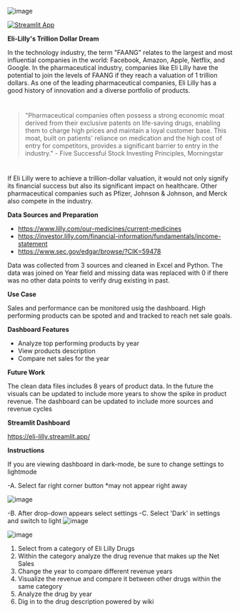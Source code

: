 ![image](https://github.com/Tower-Babel/Lilly_Consolidated/assets/123087201/c866632e-63f9-47f1-a9df-80a4d1b40c9e)

[![Streamlit App](https://static.streamlit.io/badges/streamlit_badge_black_white.svg)](https://eli-lilly.streamlit.app/)

**Eli-Lilly's Trillion Dollar Dream**

In the technology industry, the term "FAANG" relates to the largest and most influential companies in the world: Facebook, Amazon, Apple, Netflix, and Google. 
In the pharmaceutical industry, companies like Eli Lilly have the potential to join the levels of FAANG if they reach a valuation of 1 trillion dollars. As one of the leading pharmaceutical companies, Eli Lilly has a good history of innovation and a diverse portfolio of products.
#
>"Pharmaceutical companies often possess a strong economic moat derived from their exclusive patents on life-saving drugs, enabling them to charge high prices and maintain a loyal customer base. This moat, built on patients' reliance on medication and the high cost of entry for competitors, provides a significant barrier to entry in the industry." - Five Successful Stock Investing Principles, Morningstar
#
If Eli Lilly were to achieve a trillion-dollar valuation, it would not only signify its financial success but also its significant impact on healthcare. Other pharmaceutical companies such as Pfizer, Johnson & Johnson, and Merck also compete in the industry. 

**Data Sources and Preparation**
- https://www.lilly.com/our-medicines/current-medicines
- https://investor.lilly.com/financial-information/fundamentals/income-statement
- https://www.sec.gov/edgar/browse/?CIK=59478

Data was collected from 3 sources and cleaned in Excel and Python. The data was joined on Year field and missing data was replaced with 0 if there was no other data points to verify drug existing in past.

 **Use Case**
 
 Sales and performance can be monitored usig the dashboard. High performing products can be spoted and and tracked to reach net sale goals.

 **Dashboard Features**
 - Analyze top performing products by year
 - View products description
 - Compare net sales for the year

**Future Work**

The clean data files includes 8 years of product data. In the future the visuals can be updated to include more years to show the spike in product revenue. The dashboard can be updated to include more sources and revenue cycles

**Streamlit Dashboard**

https://eli-lilly.streamlit.app/

**Instructions**

If you are viewing dashboard in dark-mode, be sure to change settings to lightmode

-A. Select far right corner button *may not appear right away

![image](https://github.com/Tower-Babel/Lilly_Consolidated/assets/123087201/6551e0b6-d5eb-4ddc-84c7-6c235009938e)



-B. After drop-down appears select settings
-C. Select 'Dark' in settings and switch to light
![image](https://github.com/Tower-Babel/Lilly_Consolidated/assets/123087201/1d984a5a-ac2b-46e0-960b-b2e4a9bbf8d8)

![image](https://github.com/Tower-Babel/Lilly_Consolidated/assets/123087201/7b49bd8c-af96-45af-818c-34580aa47ab8)

1. Select from a category of Eli Lilly Drugs
2. Within the category analyze the drug revenue that makes up the Net Sales
3. Change the year to compare different revenue years
4. Visualize the revenue and compare it between other drugs within the same category
5. Analyze the drug by year
6. Dig in to the drug description powered by wiki

